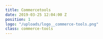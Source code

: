 ```yaml
---
title: Commercetools
date: 2019-03-25 12:04:00 Z
position: 1
logo: "/uploads/logo__commerce-tools.png"
class: commerce-tools
---
```


